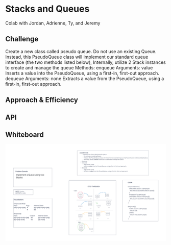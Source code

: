# Stacks and Queues

Colab with Jordan, Adrienne, Ty, and Jeremy

## Challenge

Create a new class called pseudo queue.
Do not use an existing Queue.
Instead, this PseudoQueue class will implement our standard queue interface (the two methods listed below),
Internally, utilize 2 Stack instances to create and manage the queue
Methods:
enqueue
Arguments: value
Inserts a value into the PseudoQueue, using a first-in, first-out approach.
dequeue
Arguments: none
Extracts a value from the PseudoQueue, using a first-in, first-out approach.

## Approach & Efficiency


## API


## Whiteboard

![Whiteboard](../assets/challenge11.png)


